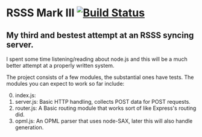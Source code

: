 RSSS Mark III [![Build Status](https://secure.travis-ci.org/sgoodwin/RSSS-Mark-3.png?branch=master)](http://travis-ci.org/sgoodwin/RSSS-Mark-3)
===

My third and bestest attempt at an RSSS syncing server.
---

I spent some time listening/reading about node.js and this will be a much better attempt at a properly written system.

The project consists of a few modules, the substantial ones have tests. The modules you can expect to work so far include:

0. index.js: 
1. server.js: Basic HTTP handling, collects POST data for POST requests.
2. router.js: A Basic routing module that works sort of like Express's routing did.
3. opml.js: An OPML parser that uses node-SAX, later this will also handle generation.